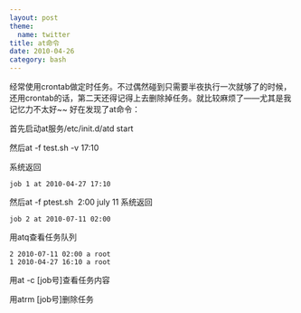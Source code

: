 ```yaml
---
layout: post
theme:
  name: twitter
title: at命令
date: 2010-04-26
category: bash
---
```


经常使用crontab做定时任务。不过偶然碰到只需要半夜执行一次就够了的时候，还用crontab的话，第二天还得记得上去删除掉任务。就比较麻烦了——尤其是我记忆力不太好~~
好在发现了at命令：

首先启动at服务/etc/init.d/atd start

然后at -f test.sh -v 17:10

系统返回

    job 1 at 2010-04-27 17:10

然后at -f ptest.sh  2:00 july 11
系统返回

    job 2 at 2010-07-11 02:00

用atq查看任务队列

    2 2010-07-11 02:00 a root
    1 2010-04-27 16:10 a root

用at -c [job号]查看任务内容

用atrm [job号]删除任务
